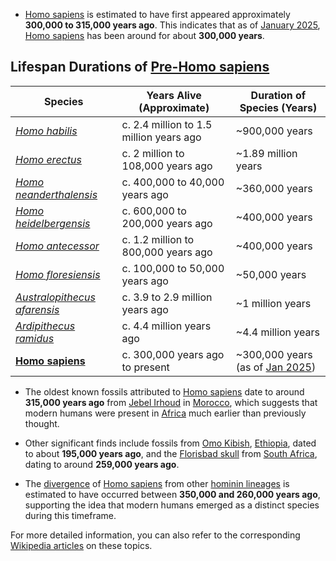 * [Homo sapiens](/literary_products/joes_notes/HOMO_SAPIENS.md) is estimated to have first appeared approximately **300,000 to 315,000 years ago**. This indicates that as of [January 2025](/literary_products/joes_notes/JANUARY_2025.md), [Homo sapiens](/literary_products/joes_notes/HOMO_SAPIENS.md) has been around for about **300,000 years**.

## Lifespan Durations of [Pre-Homo sapiens](/literary_products/joes_notes/HOMO_SAPIENS.md)

| **Species**                                     | **Years Alive (Approximate)**            | **Duration of Species (Years)**     |
|-------------------------------------------------|------------------------------------------|--------------------------------------|
| *[Homo habilis](/literary_products/joes_notes/HOMO_HABILIS.md)*             | c. 2.4 million to 1.5 million years ago  | ~900,000 years                       |
| *[Homo erectus](/literary_products/joes_notes/HOMO_ERECTUS.md)*             | c. 2 million to 108,000 years ago         | ~1.89 million years                  |
| *[Homo neanderthalensis](/literary_products/joes_notes/HOMO_NEANDERTHALENSIS.md)* | c. 400,000 to 40,000 years ago            | ~360,000 years                       |
| *[Homo heidelbergensis](/literary_products/joes_notes/HOMO_HEIDELBERGENSIS.md)*  | c. 600,000 to 200,000 years ago           | ~400,000 years                       |
| *[Homo antecessor](/literary_products/joes_notes/HOMO_ANTECESSOR.md)*       | c. 1.2 million to 800,000 years ago        | ~400,000 years                       |
| *[Homo floresiensis](/literary_products/joes_notes/HOMO_FLORESIENSIS.md)*   | c. 100,000 to 50,000 years ago             | ~50,000 years                        |
| *[Australopithecus afarensis](/literary_products/joes_notes/AUSTRALOPITHECUS_AFARENSIS.md)* | c. 3.9 to 2.9 million years ago            | ~1 million years                     |
| *[Ardipithecus ramidus](/literary_products/joes_notes/ARDIPITHECUS_RAMIDUS.md)*    | c. 4.4 million years ago                   | ~4.4 million years                   |
| **[Homo sapiens](/literary_products/joes_notes/HOMO_SAPIENS.md)**              | c. 300,000 years ago to present            | ~300,000 years (as of [Jan 2025](/literary_products/joes_notes/JANUARY_2025.md)) |

- The oldest known fossils attributed to [Homo sapiens](/literary_products/joes_notes/HOMO_SAPIENS.md) date to around **315,000 years ago** from [Jebel Irhoud](/literary_products/joes_notes/JEBEL_IRHDOUD.md) in [Morocco](/literary_products/joes_notes/MOROCCO.md), which suggests that modern humans were present in [Africa](/literary_products/joes_notes/AFRICA.md) much earlier than previously thought.

- Other significant finds include fossils from [Omo Kibish](/literary_products/joes_notes/OMO_KIBISH.md), [Ethiopia](/literary_products/joes_notes/ETHIOPIA.md), dated to about **195,000 years ago**, and the [Florisbad skull](/literary_products/joes_notes/FLORISBAD_SKULL.md) from [South Africa](/literary_products/joes_notes/SOUTH_AFRICA.md), dating to around **259,000 years ago**.

- The [divergence](/literary_products/joes_notes/DIVERGENCE.md) of [Homo sapiens](/literary_products/joes_notes/HOMO_SAPIENS.md) from other [hominin lineages](/literary_products/joes_notes/HOMININ_LINEAGES.md) is estimated to have occurred between **350,000 and 260,000 years ago**, supporting the idea that modern humans emerged as a distinct species during this timeframe.

For more detailed information, you can also refer to the corresponding [Wikipedia articles](https://en.wikipedia.org/wiki/Homo_sapiens) on these topics.